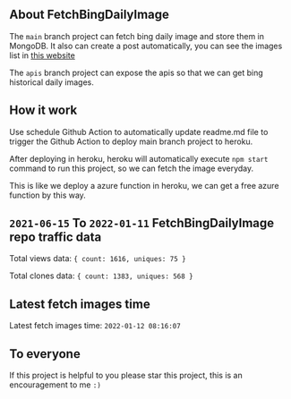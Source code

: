 ## About FetchBingDailyImage

The `main` branch project can fetch bing daily image and store them in MongoDB.
It also can create a post automatically, you can see the images list in [this website](https://oursalbum.netlify.app)

The `apis` branch project can expose the apis so that we can get bing historical daily images.

## How it work

Use schedule Github Action to automatically update readme.md file to trigger the Github Action to deploy main branch project to heroku.

After deploying in heroku, heroku will automatically execute `npm start` command to run this project, so we can fetch the image everyday.

This is like we deploy a azure function in heroku, we can get a free azure function by this way.

## `2021-06-15` To `2022-01-11` FetchBingDailyImage repo traffic data

Total views data: `{ count: 1616, uniques: 75 }`

Total clones data: `{ count: 1383, uniques: 568 }`

## Latest fetch images time

Latest fetch images time: `2022-01-12 08:16:07`

## To everyone

If this project is helpful to you please star this project, this is an encouragement to me `:)`



